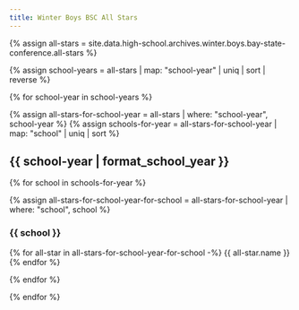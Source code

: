 ```yaml
---
title: Winter Boys BSC All Stars
---
```


{% assign all-stars = site.data.high-school.archives.winter.boys.bay-state-conference.all-stars %}

{% assign school-years = all-stars | map: "school-year" | uniq | sort | reverse %}

{% for school-year in school-years %}

{% assign all-stars-for-school-year = all-stars | where: "school-year", school-year %}
{% assign schools-for-year = all-stars-for-school-year | map: "school" | uniq | sort %}

## {{ school-year | format_school_year }}

{% for school in schools-for-year %}

{% assign all-stars-for-school-year-for-school = all-stars-for-school-year | where: "school", school %}

### {{ school }}

{% for all-star in all-stars-for-school-year-for-school -%}
  {{ all-star.name }} <br>
{% endfor %}

{% endfor %}

{% endfor %}
